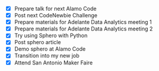 - [x] Prepare talk for next Alamo Code
- [x] Post next CodeNewbie Challenge
- [x] Prepare materials for Adelante Data Analytics meeting 1
- [x] Prepare materials for Adelante Data Analytics meeting 2
- [x] Try using Sphero with Python
- [x] Post sphero article
- [x] Demo sphero at Alamo Code
- [x] Transition into my new job
- [x] Attend San Antonio Maker Faire